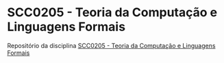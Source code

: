 # SCC0205 - Teoria da Computação e Linguagens Formais

Repositório da disciplina [SCC0205 - Teoria da Computação e Linguagens Formais](https://uspdigital.usp.br/jupiterweb/obterDisciplina?sgldis=SCC0205&codcur=55041&codhab=0)
